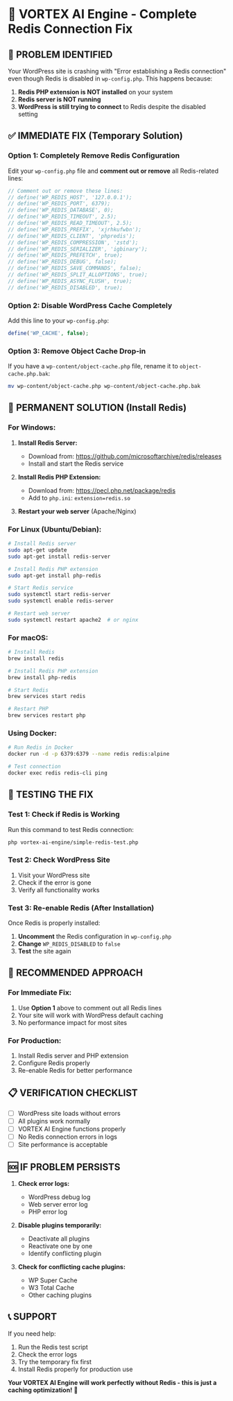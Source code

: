 # 🔧 VORTEX AI Engine - Complete Redis Connection Fix

## 🚨 **PROBLEM IDENTIFIED**

Your WordPress site is crashing with "Error establishing a Redis connection" even though Redis is disabled in `wp-config.php`. This happens because:

1. **Redis PHP extension is NOT installed** on your system
2. **Redis server is NOT running** 
3. **WordPress is still trying to connect** to Redis despite the disabled setting

## ✅ **IMMEDIATE FIX (Temporary Solution)**

### **Option 1: Completely Remove Redis Configuration**

Edit your `wp-config.php` file and **comment out or remove** all Redis-related lines:

```php
// Comment out or remove these lines:
// define('WP_REDIS_HOST', '127.0.0.1');
// define('WP_REDIS_PORT', 6379);
// define('WP_REDIS_DATABASE', 0);
// define('WP_REDIS_TIMEOUT', 2.5);
// define('WP_REDIS_READ_TIMEOUT', 2.5);
// define('WP_REDIS_PREFIX', 'xjrhkufwbn');
// define('WP_REDIS_CLIENT', 'phpredis');
// define('WP_REDIS_COMPRESSION', 'zstd');
// define('WP_REDIS_SERIALIZER', 'igbinary');
// define('WP_REDIS_PREFETCH', true);
// define('WP_REDIS_DEBUG', false);
// define('WP_REDIS_SAVE_COMMANDS', false);
// define('WP_REDIS_SPLIT_ALLOPTIONS', true);
// define('WP_REDIS_ASYNC_FLUSH', true);
// define('WP_REDIS_DISABLED', true);
```

### **Option 2: Disable WordPress Cache Completely**

Add this line to your `wp-config.php`:

```php
define('WP_CACHE', false);
```

### **Option 3: Remove Object Cache Drop-in**

If you have a `wp-content/object-cache.php` file, rename it to `object-cache.php.bak`:

```bash
mv wp-content/object-cache.php wp-content/object-cache.php.bak
```

## 🔧 **PERMANENT SOLUTION (Install Redis)**

### **For Windows:**

1. **Install Redis Server:**
   - Download from: https://github.com/microsoftarchive/redis/releases
   - Install and start the Redis service

2. **Install Redis PHP Extension:**
   - Download from: https://pecl.php.net/package/redis
   - Add to `php.ini`: `extension=redis.so`

3. **Restart your web server** (Apache/Nginx)

### **For Linux (Ubuntu/Debian):**

```bash
# Install Redis server
sudo apt-get update
sudo apt-get install redis-server

# Install Redis PHP extension
sudo apt-get install php-redis

# Start Redis service
sudo systemctl start redis-server
sudo systemctl enable redis-server

# Restart web server
sudo systemctl restart apache2  # or nginx
```

### **For macOS:**

```bash
# Install Redis
brew install redis

# Install Redis PHP extension
brew install php-redis

# Start Redis
brew services start redis

# Restart PHP
brew services restart php
```

### **Using Docker:**

```bash
# Run Redis in Docker
docker run -d -p 6379:6379 --name redis redis:alpine

# Test connection
docker exec redis redis-cli ping
```

## 🧪 **TESTING THE FIX**

### **Test 1: Check if Redis is Working**

Run this command to test Redis connection:

```bash
php vortex-ai-engine/simple-redis-test.php
```

### **Test 2: Check WordPress Site**

1. Visit your WordPress site
2. Check if the error is gone
3. Verify all functionality works

### **Test 3: Re-enable Redis (After Installation)**

Once Redis is properly installed:

1. **Uncomment** the Redis configuration in `wp-config.php`
2. **Change** `WP_REDIS_DISABLED` to `false`
3. **Test** the site again

## 🎯 **RECOMMENDED APPROACH**

### **For Immediate Fix:**
1. Use **Option 1** above to comment out all Redis lines
2. Your site will work with WordPress default caching
3. No performance impact for most sites

### **For Production:**
1. Install Redis server and PHP extension
2. Configure Redis properly
3. Re-enable Redis for better performance

## 📋 **VERIFICATION CHECKLIST**

- [ ] WordPress site loads without errors
- [ ] All plugins work normally
- [ ] VORTEX AI Engine functions properly
- [ ] No Redis connection errors in logs
- [ ] Site performance is acceptable

## 🆘 **IF PROBLEM PERSISTS**

1. **Check error logs:**
   - WordPress debug log
   - Web server error log
   - PHP error log

2. **Disable plugins temporarily:**
   - Deactivate all plugins
   - Reactivate one by one
   - Identify conflicting plugin

3. **Check for conflicting cache plugins:**
   - WP Super Cache
   - W3 Total Cache
   - Other caching plugins

## 📞 **SUPPORT**

If you need help:
1. Run the Redis test script
2. Check the error logs
3. Try the temporary fix first
4. Install Redis properly for production use

**Your VORTEX AI Engine will work perfectly without Redis - this is just a caching optimization!** 🚀 